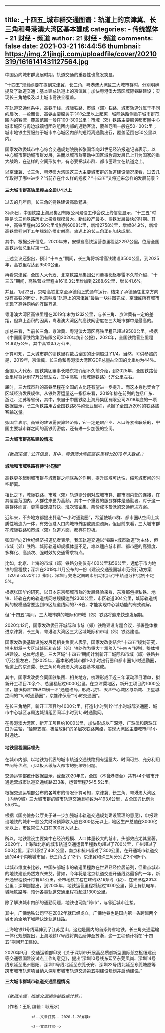 
---
title: _十四五_城市群交通图谱：轨道上的京津冀、长三角和粤港澳大湾区基本建成
categories: 
    - 传统媒体
    - 21 财经 - 频道
author: 21 财经 - 频道
comments: false
date: 2021-03-21 16:44:56
thumbnail: https://img.21jingji.com/uploadfile/cover/20210319/1616141431127564.jpg
---

<div>   
<p>中国迈向城市群发展时期，轨道交通的重要性也愈发突显。</p><p>“十四五”规划纲要在提到京津冀、长三角、粤港澳大湾区三大城市群时，分别明确提及了轨道交通：基本建成轨道上的京津冀；加快粤港澳大湾区城际铁路建设；实现长三角地级及以上城市高铁全覆盖。</p><p>在轨道交通体系中，高铁干线、城际铁路、市域（郊）铁路、城市轨道分属于不同的层次，一般而言，高铁主要服务于300公里以上距离；城际铁路侧重于城市群范围内的客流，覆盖范围一般在100-300公里；市域（郊）铁路主要服务都市圈中心城市城区与周边城镇组团及组团内部的通勤客流，覆盖范围一般在50-100公里；城市地铁主要服务于城市中心城区内部的短距离通勤出行，覆盖范围在50公里以内。</p><p>国家发改委城市中心综合交通规划院院长张国华向21世纪经济报道记者表示，以中心城市带动城市群发展，进而以城市群带动中国区域协调发展已上升为国家的重大战略，在这样的空间形势中，有必要把城市群、都市圈建立在轨道之上。</p><p>以京津冀、长三角、粤港澳大湾区这三大主要城市群的轨道建设情况来看，过去几年取得了哪些进步？当前存在什么样的短板？“十四五”又将迎来怎样的发展前景？</p><h4>三大城市群高铁里程占全国1/4以上</h4><p>过去的几年间，长三角的高铁建设高歌猛进。</p><p>3月5日，中国铁路上海局集团有限公司建设工作会议上的信息显示，“十三五”时期是长三角铁路历史上投资规模最大、新线投产最多、高铁发展最快的时期。其中，高铁里程由3250公里增加到6008公里，新增2758公里，增幅84.9%，新增高铁里程创下五年规划的历史新高，轨道上的长三角正在加快成型。</p><p>其中，根据公开信息，2020年末，安徽省高铁运营总里程达2297公里，位居全国高铁运营总里程第一位。</p><p>上述会议还指出，预计“十四五”期间，长三角将新增高铁建设3500公里，到2025年，高铁里程达到9500公里。</p><p>再看京津冀，全国人大代表、北京铁路局集团公司董事长赵春雷不久前介绍，“十三五”期间，高铁营业里程由1616.3公里增加到2288.6公里，增长41.6%。</p><p>并且，1月22日，京哈高铁北京至承德段正式通车运行，结束了承德通往北京方向没有高铁的历史，也意味着“轨道上的京津冀”最后一块拼图完成，京津冀所有城市实现了高铁网络的互联互通。</p><p>粤港澳大湾区高铁里程在2019年末为1232公里，与长三角、京津冀有一定的差距，但算上面积的因素，粤港澳大湾区的高铁网密度在三大城市群中是最高的。</p><p>加总来看，当前长三角、京津冀、粤港澳大湾区高铁里程已超过9500公里。根据《中国国家铁路集团有限公司2020年统计公报》，2020年，全国铁路营业里程14.63万公里，其中高铁3.8万公里。</p><p>计算可知，三大城市群的高铁里程数占全国的比例超过了1/4。当然，可供参照的是，2019年，京津冀、长三角和粤港澳大湾区GDP总量占全国的比重约为44%。</p><p>全国人大代表、国铁集团董事长陆东福介绍不久前介绍，到2025年，全国铁路营业里程将达到17万公里左右，其中高铁（含城际铁路）5万公里左右。</p><p>届时，三大城市群的高铁里程在全国的占比还有望进一步提升。而这本身也契合了区域经济发展规律。从铁路客运量这一指标来看，2019年排在前列的包括广东、浙江、江苏等省份，其中，来自于中国铁路上海局集团有限公司2018年底的一项数据显示，长三角铁路用占全国铁路8%的营业里程，承担了全国近20%的铁路旅客输送量。</p><p>张国华表示，高铁的建设需要算经济账，它一定是跟产业、人口等紧密联系的，中国主要城市群之间的高铁网密度，还有进一步加强的空间。</p><p></p><p><strong>三大城市群高铁建设情况</strong></p><p><img data-original="https://img.21jingji.com/uploadfile/cover/20210319/1616141431127564.jpg" title src="https://img.21jingji.com/uploadfile/cover/20210319/1616141431127564.jpg" referrerpolicy="no-referrer"></p><p><em>（数据来源：公开信息，其中，粤港澳大湾区高铁里程为2019年末数据。）</em></p><h4>城际和市域铁路有待“补短板”</h4><p>高铁更多起到城市群与城市群之间联系的作用，提升区域可达性，缩短城市间的时空距离。</p><p>相比之下，城际铁路、市域（郊）轨道则分别对应城市群、都市圈内部的连接，在其覆盖范围内，人群往来更为高频，其中一个重要的服务群体是通勤者，对于这一类群体而言，更需要速度较快、班次较密集、票价成本较低的交通解决方案。</p><p>近年来，不少地方都提出打造“一小时通勤圈”，希望使城市群、都市圈从空间上实质性地连为一体，有效促进人口向城市外围或周边疏解。但目前来看，三大城市群在城际铁路和市域（郊）轨道方面，都存在短板。</p><p>张国华向21世纪经济报道记者表示，我国轨道交通以“铁路+城市轨道”为主体，但市域（郊）铁路、城际轨道却规模体量不足，难以适应城市群、都市圈的高强度、多样化、高频次、强时效的交通需求特点。</p><p>比如，北京、上海的市域（郊）铁路分别仅有400公里和56公里，远低于市内地铁的里程数；深圳在2019年11月公布的一份《建设交通强国城市范例行动方案（2019-2035年）》指出，深圳与莞惠之间跨市机动化出行中轨道分担比例不足5%。</p><p>根据张国华的研究，以日本东京都城市群的发展经验来看，东京都包括私铁、地铁、轻轨在内的轨道线网总规模达到2300公里，市区轨道304公里，城际轨道线网的规模通常要达到市区轨道线网的7-8倍，才能实现中心城功能的有效疏解。</p><p>但“十四五”期间，三大城市群的城际和市域（郊）铁路将迎来快速发展期。</p><p>2020年12月，国家发改委召开城际和市域（郊）铁路建设专题会议，部署整体推进京津冀、长三角、粤港澳大湾区三大区域城际和市域（郊）铁路建设。</p><p>国家发改委基础设施发展司相关负责人表示，国家发改委结合“十四五”规划研究，提出拟将三大区域城际和市域（郊）铁路作为重大工程纳入“十四五”规划，整体推进建设。总体考虑是，三大区域“十四五”期间计划新开工城际和市域（郊）铁路共1万公里左右，到2025年，基本形成城市群1-2小时出行圈和都市圈1小时通勤圈，轨道上的京津冀、长三角和粤港澳大湾区要基本建成。</p><p>其中，国家发改委会同国铁集团、相关地方，梳理形成了近三年滚动项目清单，拟新开工项目70余个、总里程超过6000公里。在京津冀地区，新开工项目约1000公里，加快构建“四纵四横一环”通道格局，形成北京、天津中心城区与新城、卫星城之间的“1小时通勤圈”，京雄津保唐“1小时交通圈”。</p><p>在长三角地区，新开工项目约4000公里，打造1小时到1个半小时城际交通圈、城市中心城区与周边城镇组团间半小时到1小时通勤网。</p><p>在粤港澳大湾区，新开工项目约1000公里，加快形成以广深港、广珠澳和跨珠江口为主轴，“轴带支撑、极轴放射”的多层次铁路网络，实现大湾区主要城市间1小时通达。</p><h4>地铁里程国际领先</h4><p>在城市内部，以地铁为代表的城市轨道交通线路拥有运量大、时间可控、充分利用空间等优点，可以极大缓解大都市的拥堵等问题。</p><p>交通运输部统计数据显示，截至2020年底，全国（不含港澳台）共有44个城市开通运营城市轨道交通线路233条，运营里程7545.5公里。</p><p>根据交通运输部公布的各城市的情况计算可知，京津冀、长三角、粤港澳大湾区（内地9城）三大城市群的城市轨道交通里程数为4193.6公里，占全国的比例为55.6%。</p><p>根据《国务院办公厅关于进一步加强城市轨道交通规划建设管理的意见》，申报建设地铁的城市一般公共财政预算收入应在300亿元以上，地区生产总值在3000亿元以上，市区常住人口在300万人以上。</p><p>所以，地铁建设主要集中在经济规模、人口体量较大的城市，头部效应尤其显著。2020年，上海和北京的城市轨道交通运营里程数均超过了700公里，广州超过了500公里，深圳超过了400公里，南京和杭州超过了300公里。在开通城市轨道交通的44个内地城市里，长三角占了12个，京津冀和珠三角分别占3个和5个。</p><p>以城市维度来比较，中国头部城市的轨道里程数在世界已经位居前列，但重点城市的地铁建设仍然方兴未艾。譬如，今年将是北京轨道交通开通线路最多的一年，新开通里程预计将有54公里，全市地铁工程在建线路15条线（段）、在建里程291.3公里；深圳则提出，到2035年，地铁运营里程将超过1000公里，算上有轨电车、城际铁路等，预计各类轨道交通里程将超过1300公里。</p><p>除了解决城市内部的通勤问题，地铁也可能“跨市”，与邻近城市连接。</p><p>其中，广佛地铁公司早在2002年就已经成立，广佛地铁也是国内第一条跨越两个城市的全地下城际快速轨道线路。</p><p>上海地铁11号线延伸到了江苏昆山，这也是国内的首条跨省地铁。长三角交通运输一体化规划提出，上海地铁17号线将向西延伸至苏浙，这一工程预计将在“十四五”期间开工建设。</p><p>2020年9月，交通运输部印发《关于深圳市开展高品质创新型国际航空枢纽建设等交通强国建设试点工作的意见》，提出“深圳10号线东延至东莞凤岗、深圳14号线东延至惠州惠阳、深圳11号线北延至东莞长安、深圳22号线北延至东莞塘厦等跨市城市轨道项目纳入深圳市城市轨道交通第五期建设规划并启动建设。”</p><p></p><p><strong>三大城市群城市轨道交通里程情况</strong></p><p><img data-original="https://img.21jingji.com/uploadfile/cover/20210319/1616141539968300.jpg" title src="https://img.21jingji.com/uploadfile/cover/20210319/1616141539968300.jpg" referrerpolicy="no-referrer"></p><p><em>（数据来源：根据交通运输部数据计算。）</em></p><style>.adHolder,#articleAd,.ad {display:none}</style>
                <p>（作者：王帆 编辑：耿雁冰）</p>
                
                
                <!--文章打赏-- 2020-1-20屏蔽>
<!--                <div class="editor" style="display:none">
                    <a href="javascript:void(0);" id="reward" onclick="reward();"></a>
                    <form action="/reward/" id="myForm" method="post"><input type="hidden" name="title" id="title" value=""/><input type="hidden" name="newspaperid" id="newspaperid" value=""/><input type="hidden" name="catid" id="catid" value=""/><input type="hidden" name="redirect" id="redirect" value=""/></form>
                </div>-->
                <!--文章打赏-->
                
              
</div>
            